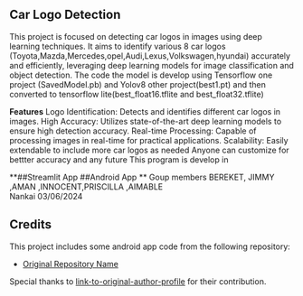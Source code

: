 ## Car Logo Detection
This project is focused on detecting car logos in images using deep learning techniques. 
It aims to identify various 8 car logos (Toyota,Mazda,Mercedes,opel,Audi,Lexus,Volkswagen,hyundai) accurately and efficiently, leveraging deep learning models for image classification and object detection.
The code the model is develop using Tensorflow one project (SavedModel.pb) and Yolov8 other project(best1.pt) and then converted to tensorflow lite(best_float16.tflite and best_float32.tflite)

**Features**
Logo Identification: Detects and identifies different car logos in images.
High Accuracy: Utilizes state-of-the-art deep learning models to ensure high detection accuracy.
Real-time Processing: Capable of processing images in real-time for practical applications.
Scalability: Easily extendable to include more car logos as needed
Anyone can customize for bettter accuracy and any future
This program is develop in

**##Streamlit App 
##Android App
**
Goup members
BEREKET, JIMMY  ,AMAN   ,INNOCENT,PRISCILLA ,AIMABLE    
Nankai 03/06/2024
## Credits

This project includes some android app code from the following repository:

- [Original Repository Name](https://github.com/surendramaran/YOLOv8-TfLite-Object-Detector)

Special thanks to [link-to-original-author-profile](https://github.com/surendramaran) for their contribution.

